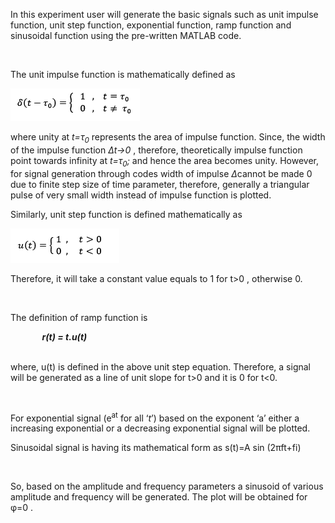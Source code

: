 ﻿<p>In this experiment user will generate the basic signals such as unit impulse function, unit step function, exponential function, ramp function and sinusoidal function using the pre-written MATLAB code.</p><br>
<p>The unit impulse function is mathematically defined as </p><p><img src="unit impulse.png"></p>
<p>where unity at <i>t=&#964;<sub>0</sub></i> represents the area of impulse function. Since, the width of the impulse function <i>&#916;t&#8594;0</i> , therefore, theoretically impulse function point towards infinity at <i>t=&#964;<sub>0</sub>;</i> and hence the area becomes unity. However, for signal generation through codes width of impulse <i>&#916;</i>cannot be made 0 due to finite step size of time parameter, therefore, generally a triangular pulse of very small width instead of impulse function is plotted.</p>
<p>Similarly, unit step function is defined mathematically as </p> <img src = "unit step.png">
<p>Therefore, it will take a constant value equals to 1 for t&#62;0 , otherwise 0.</p><br>
<p>The definition of ramp function is </p>
 <p>                   </p>     &nbsp;&nbsp;&nbsp;&nbsp;&nbsp;&nbsp;&nbsp;&nbsp; &nbsp;&nbsp;&nbsp;<b> <i>r(t) &#61; t.u(t)</i></b>
 <br><br>


<p>where, u(t) is defined in the above unit step equation. Therefore, a signal will be generated as a line of unit slope for t>0 and it is 0 for t<0. </p><br>
<p>For exponential signal (e<sup>at</sup> for all &lsquo;<em>t</em>&rsquo;) based on the exponent &lsquo;a&rsquo; either a increasing exponential or a decreasing exponential signal will be plotted.</p>
<p>Sinusoidal signal is having its mathematical form as s(t)=A sin (2πft+fi)</p><br>
<p>So, based on the amplitude and frequency parameters a sinusoid of various amplitude and frequency will be generated. The plot will be obtained for φ=0  .</p>
